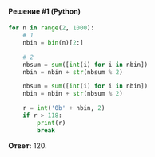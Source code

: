 #### Решение #1 (Python)
```python
for n in range(2, 1000):
    # 1
    nbin = bin(n)[2:]

    # 2
    nbsum = sum([int(i) for i in nbin])
    nbin = nbin + str(nbsum % 2)

    nbsum = sum([int(i) for i in nbin])
    nbin = nbin + str(nbsum % 2)

    r = int('0b' + nbin, 2)
    if r > 118:
        print(r)
        break
```
**Ответ:** 120.
